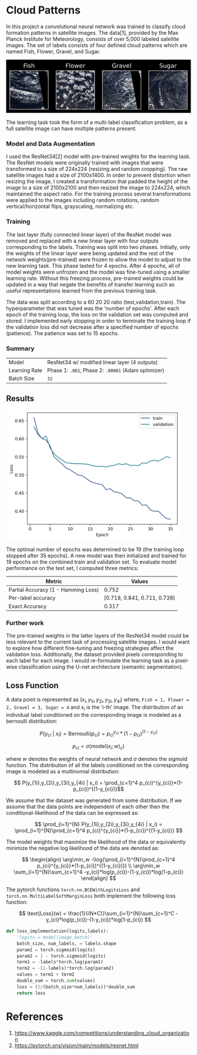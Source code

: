 # Cloud Patterns
In this project a convolutional neural network was trained to classify cloud formation patterns in satellite images. The data[1], provided by the Max Planck Institute for Meteorology, consists of over 5,000 labeled satellite images. The set of labels consists of four defined cloud patterns which are named Fish, Flower, Gravel, and Sugar. 

<img src = examples/labels.jpg width = 700>

The learning task took the form of a multi-label classification problem, as a full satellite image can have multiple patterns present.


### Model and Data Augmentation
I used the ResNet34[2] model with pre-trained weights for the learning task. The ResNet models were originally trained with images that were transformed to a size of 224x224 (resizing and random cropping). The raw satellite images had a size of 2100x1400. In order to prevent distortion when resizing the image, I created a transformation that padded the height of the image to a size  of 2100x2100 and then resized the image to 224x224, which maintained the aspect ratio. For the training process several transformations were applied to the images including random rotations, random vertical/horizontal flips, grayscaling, normalizing etc. 


### Training 
The last layer (fully connected linear layer) of the ResNet model was removed and replaced with a new linear layer with four outputs corresponding to the labels. Training was split into two phases. Initially, only the weights of the linear layer were being updated and the rest of the network weights(pre-trained) were frozen to allow the model to adjust to the new learning task. This phase lasted for 4 epochs. After 4 epochs, all of model weights were unfrozen and the model was fine-tuned using a smaller learning rate. 
Without this freezing process, pre-trained weights could be updated in a way that negate the benefits of transfer learning such as useful representations learned from the previous training task.


The data was split according to a 60 20 20 ratio (test,validation,train). The hyperparameter that was tuned was the 'number of epochs'. After each epoch of the training loop, the loss on the validation set was computed and stored.  I implemented early stopping in order to terminate the training loop if the validation loss did not decrease after a specified number of epochs (patience). The patience was set to 15 epochs.

### Summary
| | |
| ----------- | ----------- |
| Model    | ResNet34 w/ modified linear layer (4 outputs)     |
| Learning Rate  | Phase 1: `.001`, Phase 2: `.00001`  (Adam optimizer) |
| Batch Size |  `32` |

## Results

<img src = plots/loss.png  width = 475>

The optimal number of epochs was determined to be 19 (the training loop stopped after 35 epochs). A new model was then initialized and trained for 19 epochs on the combined train and validation set. To evaluate model performance on the test set, I computed three metrics:

| Metric  | Values |
| ----------- | ----------- |
| Partial Accuracy  (1 - Hamming Loss) | 0.752  |
| Per-label accuracy  |  [0.718, 0.841, 0.711, 0.738]   |
| Exact Accuracy |  0.317|

### Further work
The pre-trained weights in the latter layers of the ResNet34 model could be less relevant to the current task of processing satellite images. I would want to explore how different fine-tuning and freezing strategies affect the validation loss. Additionally, the dataset provided pixels corresponding to each label for each image. I would re-formulate the learning task as a pixel-wise classification using the U-net architecture (semantic segmentation).


## Loss Function
A data point is represented as $(x_i,y_{1i},y_{2i},y_{3i},y_{4i})$ where, `Fish = 1, Flower = 2, Gravel = 3, Sugar = 4` and $x_i$ is the 'i-th' image. The distribution of an individual label conditioned on the corresponding image is modeled as a bernoulli distribution:

$$ 
P(y_{ci} \ | \ x_i) = \text{Bernoulli}(p_{ci}) = p_{ci}^{y_{ci}}*(1-p_{ci})^{(1-y_{ci})}
$$

$$ p_{ci} = \sigma(\text{model}(x_i;w)_c)
$$

where $w$ denotes the weights of neural network and $\sigma$ denotes the sigmoid function. The distribution of all the labels conditioned on the corresponding image is modeled as a multinomial distribution:

$$ P(y_{1i},y_{2i},y_{3i},y_{4i} | x_i) = \prod_{c=1}^4 p_{ci}^{y_{ci}}*(1-p_{ci})^{(1-y_{ci})}$$ 

We assume that the dataset was generated from some distribution. If we assume that the data points are independent of each other then the conditional-likelihood of the data can be expressed as:

$$ 
\prod_{i=1}^{N} P(y_{1i},y_{2i},y_{3i},y_{4i} | x_i) = \prod_{i=1}^{N}\prod_{c=1}^4 p_{ci}^{y_{ci}}*(1-p_{ci})^{(1-y_{ci})}
$$ 

The model weights that maximize the likelihood of the data or equivalently minimize the negative log likelihood of the data are denoted as:

$$
\begin{align}
\arg\min_w  -\log(\prod_{i=1}^{N}\prod_{c=1}^4 p_{ci}^{y_{ci}}*(1-p_{ci})^{(1-y_{ci})}) \\
\arg\min_w \sum_{i=1}^{N}\sum_{c=1}^4 -y_{ci}*log(p_{ci})-(1-y_{ci})*log(1-p_{ci})
\end{align} 
$$


The pytorch functions `torch.nn.BCEWithLogitsLoss` and `torch.nn.MultiLabelSoftMarginLoss` both implement the following loss function:


$$ 
\text{Loss}(w) = \frac{1}{(N*C)}\sum_{i=1}^{N}\sum_{c=1}^C -y_{ci}*log(p_{ci})-(1-y_{ci})*log(1-p_{ci})
$$


```python
def loss_implementation(logits,labels):
    'logits = model(image_batch)'
    batch_size, num_labels, = labels.shape
    param1 = torch.sigmoid(logits)
    param2 = 1 - torch.sigmoid(logits)
    term1 = -labels*torch.log(param1)
    term2 = -(1-labels)*torch.log(param2)
    values = term1 + term2
    double_sum = torch.sum(values)
    loss = (1/(batch_size*num_labels))*double_sum
    return loss
```

# References
1. https://www.kaggle.com/competitions/understanding_cloud_organization
2. https://pytorch.org/vision/main/models/resnet.html


